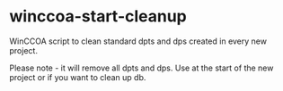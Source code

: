 # winccoa-start-cleanup
WinCCOA script to clean standard dpts and dps created in every new project.

Please note - it will remove all dpts and dps. Use at the start of the new project or if you want to clean up db.
